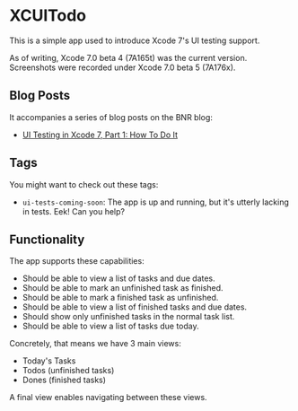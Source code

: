 # XCUITodo

This is a simple app used to introduce Xcode 7's UI testing support.

As of writing, Xcode 7.0 beta 4 (7A165t) was the current version.
Screenshots were recorded under Xcode 7.0 beta 5 (7A176x).


## Blog Posts

It accompanies a series of blog posts on the BNR blog:

- [UI Testing in Xcode 7, Part 1: How To Do It]()


## Tags

You might want to check out these tags:

- `ui-tests-coming-soon`: The app is up and running, but it's utterly lacking
  in tests. Eek! Can you help?


## Functionality

The app supports these capabilities:

- Should be able to view a list of tasks and due dates.
- Should be able to mark an unfinished task as finished.
- Should be able to mark a finished task as unfinished.
- Should be able to view a list of finished tasks and due dates.
- Should show only unfinished tasks in the normal task list.
- Should be able to view a list of tasks due today.

Concretely, that means we have 3 main views:

- Today's Tasks
- Todos (unfinished tasks)
- Dones (finished tasks)

A final view enables navigating between these views.

